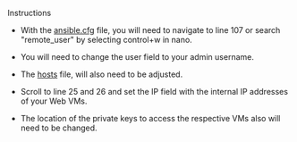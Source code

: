 Instructions

* With the [ansible.cfg](ansible.cfg) file, you will need to navigate to line 107 or search "remote_user" by selecting control+w in nano.
* You will need to change the user field to your admin username.


* The [hosts](hosts) file, will also need to be adjusted.
* Scroll to line 25 and 26 and set the IP field with the internal IP addresses of your Web VMs.
* The location of the private keys to access the respective VMs also will need to be changed.

